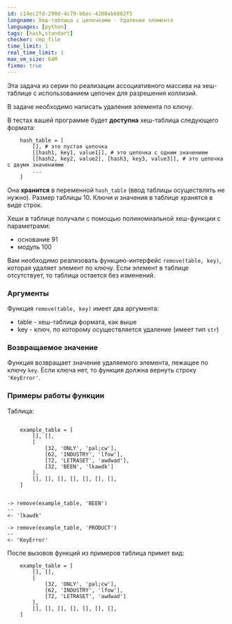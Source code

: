 ```yaml
---
id: c14ec2fd-290d-4c79-b6ec-4200ab6862f5
longname: Хеш-таблица с цепочками - Удаление элемента
languages: [python]
tags: [hash,standart]
checker: cmp_file
time_limit: 1
real_time_limit: 1
max_vm_size: 64M
fixme: true
---
```



Эта задача из серии по реализации ассоциативного массива на хеш-таблице с использованием цепочек для разрешения коллизий.

В задаче необходимо написать удаления элемента по ключу.

В тестах вашей программе будет **доступна** хеш-таблица следующего формата:

```
    hash_table = [
        [], # это пустая цепочка
        [[hash1, key1, value1]], # это цепочка с одним значением
        [[hash2, key2, value2], [hash3, key3, value3]], # это цепочка с двумя значениями
        ...
    ]
```

Она **хранится** в переменной `hash_table` (ввод таблицы осуществлять не нужно).
Размер таблицы 10.
Ключи и значения в таблице хранятся в виде строк.

Хеши в таблице получали с помощью полиномиальной хеш-функции с параметрами:
- основание 91
- модуль 100

Вам необходимо реализовать функцию-интерфейс `remove(table, key)`, которая удаляет элемент по ключу.
Если элемент в таблице отсутствует, то таблица остается без изменений.

### Аргументы

Функция `remove(table, key)` имеет два аргумента:
- table - хеш-таблица формата, как выше
- key - ключ, по которому осуществляется удаление (имеет тип `str`)

### Возвращаемое значение

Функция возвращает значение удаляемого элемента, лежащее по ключу `key`.
Если ключа нет, то функция должна вернуть строку `'KeyError'`.

### Примеры работы функции

Таблица:

```
    
    example_table = [
        [], [],
        [
            [32, 'ONLY', 'pal;cw'],
            [62, 'INDUSTRY', 'lfow'],
            [72, 'LETRASET', 'awdwad'],
            [32, 'BEEN', 'lkawdk']
        ],
        [], [], [], [], [], [], [],
    ]
    
```

```
-> remove(example_table, 'BEEN')
--
<- 'lkawdk'
```

```
-> remove(example_table, 'PRODUCT')
--
<- 'KeyError'
```

После вызовов функций из примеров таблица примет вид:

```
    example_table = [
        [], [],
        [
            [32, 'ONLY', 'pal;cw'],
            [62, 'INDUSTRY', 'lfow'],
            [72, 'LETRASET', 'awdwad']
        ],
        [], [], [], [], [], [], [],
    ]
```
